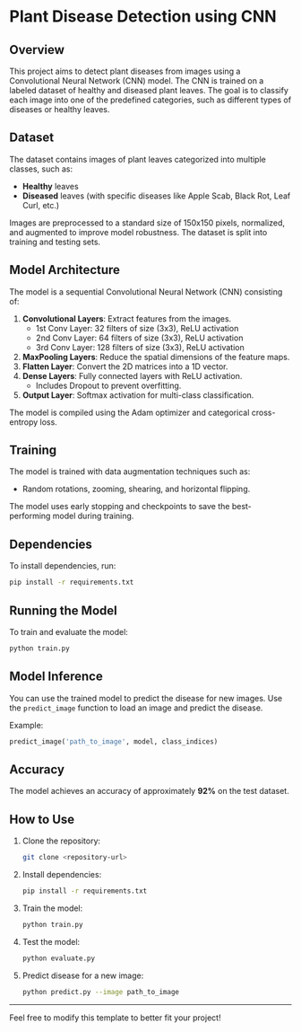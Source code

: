 # Plant Disease Detection using CNN

## Overview
This project aims to detect plant diseases from images using a Convolutional Neural Network (CNN) model. The CNN is trained on a labeled dataset of healthy and diseased plant leaves. The goal is to classify each image into one of the predefined categories, such as different types of diseases or healthy leaves.

## Dataset
The dataset contains images of plant leaves categorized into multiple classes, such as:
- **Healthy** leaves
- **Diseased** leaves (with specific diseases like Apple Scab, Black Rot, Leaf Curl, etc.)

Images are preprocessed to a standard size of 150x150 pixels, normalized, and augmented to improve model robustness. The dataset is split into training and testing sets.

## Model Architecture
The model is a sequential Convolutional Neural Network (CNN) consisting of:
1. **Convolutional Layers**: Extract features from the images.
   - 1st Conv Layer: 32 filters of size (3x3), ReLU activation
   - 2nd Conv Layer: 64 filters of size (3x3), ReLU activation
   - 3rd Conv Layer: 128 filters of size (3x3), ReLU activation
2. **MaxPooling Layers**: Reduce the spatial dimensions of the feature maps.
3. **Flatten Layer**: Convert the 2D matrices into a 1D vector.
4. **Dense Layers**: Fully connected layers with ReLU activation.
   - Includes Dropout to prevent overfitting.
5. **Output Layer**: Softmax activation for multi-class classification.

The model is compiled using the Adam optimizer and categorical cross-entropy loss.

## Training
The model is trained with data augmentation techniques such as:
- Random rotations, zooming, shearing, and horizontal flipping.

The model uses early stopping and checkpoints to save the best-performing model during training.

## Dependencies
To install dependencies, run:
```bash
pip install -r requirements.txt
```

## Running the Model
To train and evaluate the model:
```bash
python train.py
```

## Model Inference
You can use the trained model to predict the disease for new images. Use the `predict_image` function to load an image and predict the disease.

Example:
```python
predict_image('path_to_image', model, class_indices)
```

## Accuracy
The model achieves an accuracy of approximately **92%** on the test dataset.

## How to Use
1. Clone the repository:
   ```bash
   git clone <repository-url>
   ```
2. Install dependencies:
   ```bash
   pip install -r requirements.txt
   ```
3. Train the model:
   ```bash
   python train.py
   ```
4. Test the model:
   ```bash
   python evaluate.py
   ```
5. Predict disease for a new image:
   ```bash
   python predict.py --image path_to_image
   ```

---

Feel free to modify this template to better fit your project!
